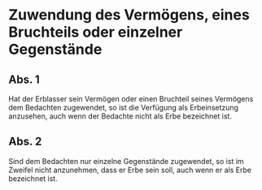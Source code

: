 # Zuwendung des Vermögens, eines Bruchteils oder einzelner Gegenstände



## Abs. 1

 Hat der Erblasser sein Vermögen oder einen Bruchteil seines Vermögens dem Bedachten zugewendet, so ist die Verfügung als Erbeinsetzung anzusehen, auch wenn der Bedachte nicht als Erbe bezeichnet ist.

## Abs. 2

 Sind dem Bedachten nur einzelne Gegenstände zugewendet, so ist im Zweifel nicht anzunehmen, dass er Erbe sein soll, auch wenn er als Erbe bezeichnet ist. 

